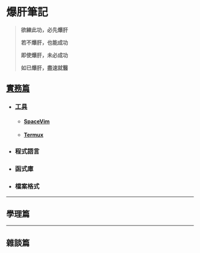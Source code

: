 # 爆肝筆記
> **欲練此功，必先爆肝** 
> 
> **若不爆肝，也能成功**
> 
> **即使爆肝，未必成功**
>
> **如已爆肝，盡速就醫**


## [實務篇](https://csp-gd.github.io/notes/practice/)

* ### [工具](https://csp-gd.github.io/notes/practice/tools/)
    * #### [SpaceVim](https://csp-gd.github.io/notes/practice/tools/spacevim/)
    * #### [Termux](https://csp-gd.github.io/notes/practice/tools/termux/)
* ### 程式語言
* ### 函式庫
* ### 檔案格式

---

## 學理篇

---

## 雜談篇
